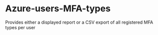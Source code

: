 # Azure-users-MFA-types
Provides either a displayed report or a CSV export of all registered MFA types per user

